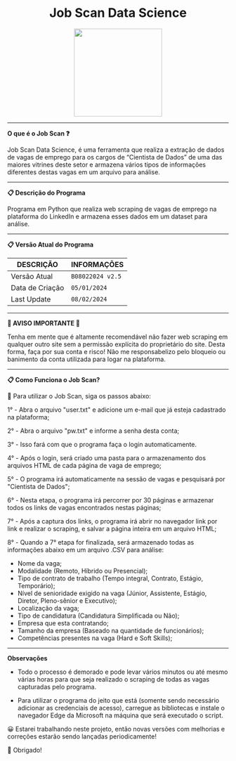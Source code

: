 <div align="center">
  <h1>
    <strong>Job Scan Data Science</strong>
  </h1>
  <img src="https://github.com/irdsb/job_scan_datascience_opensource/blob/main/IMG.jpg" width="200px" height="200px">
</div>

___

**O que é o Job Scan ❓**

Job Scan Data Science, é uma ferramenta que realiza a extração de dados de vagas de emprego para os cargos de “Cientista de Dados” de uma das maiores vitrines deste setor e armazena vários tipos de informações diferentes destas vagas em um arquivo para análise.

___

**📋 Descrição do Programa**

Programa em Python que realiza web scraping de vagas de emprego na plataforma do LinkedIn e armazena esses dados em um dataset para análise.

___

**📋 Versão Atual do Programa**

|DESCRIÇÃO       | INFORMAÇÕES     |
|----------------|-----------------|
|Versão Atual    |`B08022024 v2.5` |
|Data de Criação |`05/01/2024`     |
|Last Update     |`08/02/2024`     |

___

**🔴 AVISO IMPORTANTE 🔴**

Tenha em mente que é altamente recomendável não fazer web scraping em qualquer outro site sem a permissão explícita do proprietário do site.
Desta forma, faça por sua conta e risco! Não me responsabelizo pelo bloqueio ou banimento da conta utilizada para logar na plataforma.

___

**📋 Como Funciona o Job Scan?**

🎯 Para utilizar o Job Scan, siga os passos abaixo:

1° - Abra o arquivo "user.txt" e adicione um e-mail que já esteja cadastrado na plataforma;

2° - Abra o arquivo "pw.txt" e informe a senha desta conta;

3° - Isso fará com que o programa faça o login automaticamente.

4° - Após o login, será criado uma pasta para o armazenamento dos arquivos HTML de cada página de vaga de emprego;
  
5° - O programa irá automaticamente na sessão de vagas e pesquisará por "Cientista de Dados";

6° - Nesta etapa, o programa irá percorrer por 30 páginas e armazenar todos os links de vagas encontrados nestas páginas;

7° - Após a captura dos links, o programa irá abrir no navegador link por link e realizar o scraping, e salvar a página inteira em um arquivo HTML;

8° - Quando a 7° etapa for finalizada, será armazenado todas as informações abaixo em um arquivo .CSV para análise:
- Nome da vaga; 
- Modalidade (Remoto, Híbrido ou Presencial); 
- Tipo de contrato de trabalho (Tempo integral, Contrato, Estágio, Temporário); 
- Nível de senioridade exigido na vaga (Júnior, Assistente, Estágio, Diretor, Pleno-sênior e Executivo); 
- Localização da vaga; 
- Tipo de candidatura (Candidatura Simplificada ou Não); 
- Empresa que esta contratando; 
- Tamanho da empresa (Baseado na quantidade de funcionários); 
- Competências presentes na vaga (Hard e Soft Skills);  

___

**Observações**

- Todo o processo é demorado e pode levar vários minutos ou até mesmo várias horas para que seja realizado o scraping de todas as vagas capturadas pelo programa.

- Para utilizar o programa do jeito que está (somente sendo necessário adicionar as credenciais de acesso),  carregue as bibliotecas e instale o navegador Edge da Microsoft na máquina que será executado o script.

😀 Estarei trabalhando neste projeto, então novas versões com melhorias e correções estarão sendo lançadas periodicamente!

🖖 Obrigado!
